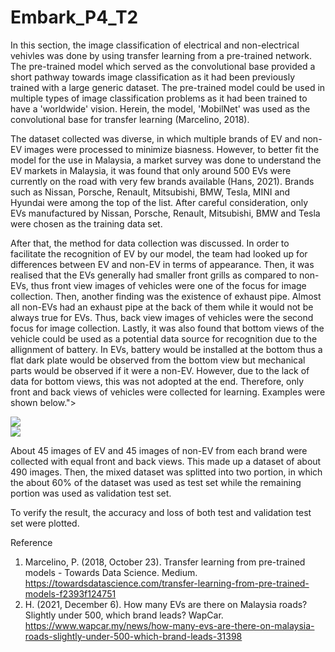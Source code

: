 # Embark_P4_T2
In this section, the image classification of electrical and non-electrical vehivles was done by using transfer learning from a pre-trained network. The pre-trained model which served as the convolutional base provided a short pathway towards image classification as it had been previously trained with a large generic dataset. The pre-trained model could be used in multiple types of image classification problems as it had been trained to have a 'worldwide' vision. Herein, the model, 'MobilNet' was used as the convolutional base for transfer learning (Marcelino, 2018). 

The dataset collected was diverse, in which multiple brands of EV and non-EV images were processed to minimize biasness. However, to better fit the model for the use in Malaysia, a market survey was done to understand the EV markets in Malaysia, it was found that only around 500 EVs were currently on the road with very few brands available (Hans, 2021). Brands such as Nissan, Porsche, Renault, Mitsubishi, BMW, Tesla, MINI and Hyundai were among the top of the list. After careful consideration, only EVs manufactured by Nissan, Porsche, Renault, Mitsubishi, BMW and Tesla were chosen as the training data set.

After that, the method for data collection was discussed. In order to facilitate the recognition of EV by our model, the team had looked up for differences between EV and non-EV in terms of appearance. Then, it was realised that the EVs generally had smaller front grills as compared to non-EVs, thus front view images of vehicles were one of the focus for image collection. Then, another finding was the existence of exhaust pipe. Almost all non-EVs had an exhaust pipe at the back of them while it would not be always true for EVs. Thus, back view images of vehicles were the second focus for image collection. Lastly, it was also found that bottom views of the vehicle could be used as a potential data source for recognition due to the allignment of battery. In EVs, battery would be installed at the bottom thus a flat dark plate would be observed from the bottom view but mechanical parts would be observed if it were a non-EV. However, due to the lack of data for bottom views, this was not adopted at the end. Therefore, only front and back views of vehicles were collected for learning. Examples were shown below.">
 
<div class="row">
  <div><a><img src='https://www.google.com/search?q=mitsubishi+front&sxsrf=AOaemvIGfeFWv3d8vCaGdod46_X3YtNtDg:1639059928815&tbm=isch&source=iu&ictx=1&fir=koEvh6kOF2YCbM%252C6bheQBk1EDW_-M%252C_%253BvBFeDrTeOexuLM%252CxWj-ewOYTEl1wM%252C_%253BgzfXYLxFZkKPUM%252CGoMcD58lyYVRLM%252C_%253BXqYdaqI6h0NntM%252C4rnvRyWOV-N-kM%252C_%253BdKr6hmKu9CgZqM%252CK9XrzrJZfZ8O3M%252C_%253Bh4UhAEECyZovHM%252CQW9KMd1fiPlf-M%252C_%253BhRGrSdzi0WAi2M%252CYpG547dJ7lmDYM%252C_%253BGQOqccw0dTULcM%252CNBLMoiFw3vgGOM%252C_%253BECvZRatFlN_39M%252CCOx_0ewz1edP6M%252C_%253BXi0S6WzF7I7NjM%252CatvZVy0BS3bU-M%252C_%253BO4paz0EPZ0tGAM%252CDc0Fm8wvjpVL7M%252C_%253Bm5xbVYNBr3bt_M%252CogSIahsI-YbJ4M%252C_&vet=1&usg=AI4_-kRqYDpE3a9n2cxKhIiNbe2d5R8fhQ&sa=X&ved=2ahUKEwj19siG9tb0AhWsS2wGHSHuDCkQ9QF6BAgPEAE#imgrc=dKr6hmKu9CgZqM'></a></div>
  <div><a><img src='https://www.google.com/search?q=mitsubishi+back&sxsrf=AOaemvJqCi9XY74R3Y8QKLMFqmYQIrLx9A:1639059978554&tbm=isch&source=iu&ictx=1&fir=QxSf2ROpikhELM%252ClDGuVQ7bw3n2xM%252C_%253B87r4hpS57UlzzM%252CuGkQ4s5xz9aoLM%252C_%253Bq5OQiV8zQBQlPM%252C98GmtPMGtAgXeM%252C_%253BOFYeWFmXG9llQM%252CNQSNyzrZnuAd9M%252C_%253BaQ5Ho9CCdjmJFM%252Cwwyo9kO8T4BmxM%252C_%253BoRV6Sk_KOy6uuM%252C6B84u7bgeqAd5M%252C_%253BFEJBLfcN-WVaBM%252CyJqir7Ux8G8uaM%252C_%253BGsd7Q-QgNFCw9M%252CRxRcVj2cfdxaAM%252C_%253BxIK6UXxFGvsZbM%252CJSKbie6-syTiMM%252C_%253BSdM5GVA7Px0e7M%252CU1Z7Xmbe8eC-NM%252C_%253BWRp7IEwRinHlWM%252CEu-9WVfsekyDFM%252C_%253Bi5wPoMOurWzr_M%252CZInuKjZ6rc4QFM%252C_&vet=1&usg=AI4_-kR-HFK3brJtibksmmmdZ_EB35EBhQ&sa=X&ved=2ahUKEwiVnaWe9tb0AhUTTGwGHUoiCDEQ9QF6BAgEEAE#imgrc=QxSf2ROpikhELM'></a></div>
  </div>


About 45 images of EV and 45 images of non-EV from each brand were collected with equal front and back views. This made up a dataset of about 490 images. Then, the mixed dataset was splitted into two portion, in which the about 60% of the dataset was used as test set while the remaining portion was used as validation test set. 

To verify the result, the accuracy and loss of both test and validation test set were plotted.

Reference
1. Marcelino, P. (2018, October 23). Transfer learning from pre-trained models - Towards Data Science. Medium. https://towardsdatascience.com/transfer-learning-from-pre-trained-models-f2393f124751
2. H. (2021, December 6). How many EVs are there on Malaysia roads? Slightly under 500, which brand leads? WapCar. https://www.wapcar.my/news/how-many-evs-are-there-on-malaysia-roads-slightly-under-500-which-brand-leads-31398
